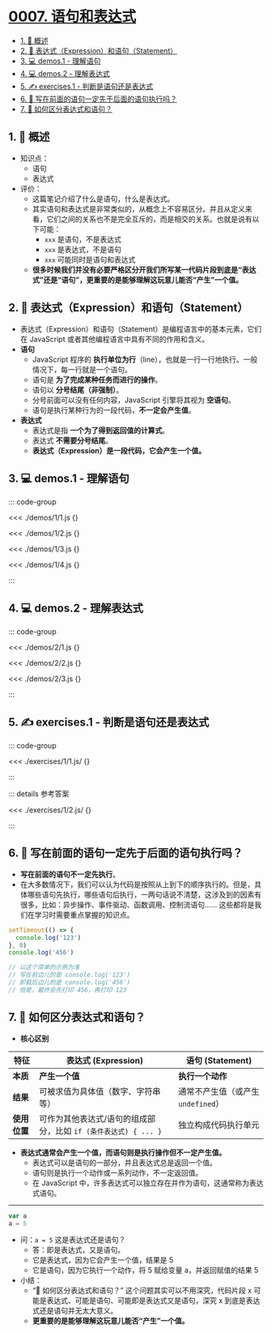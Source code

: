 # [0007. 语句和表达式](https://github.com/Tdahuyou/TNotes.html-css-js/tree/main/notes/0007.%20%E8%AF%AD%E5%8F%A5%E5%92%8C%E8%A1%A8%E8%BE%BE%E5%BC%8F)

<!-- region:toc -->

- [1. 📝 概述](#1--概述)
- [2. 📒 表达式（Expression）和语句（Statement）](#2--表达式expression和语句statement)
- [3. 💻 demos.1 - 理解语句](#3--demos1---理解语句)
- [4. 💻 demos.2 - 理解表达式](#4--demos2---理解表达式)
- [5. ✍️ exercises.1 - 判断是语句还是表达式](#5-️-exercises1---判断是语句还是表达式)
- [6. 🤔 写在前面的语句一定先于后面的语句执行吗？](#6--写在前面的语句一定先于后面的语句执行吗)
- [7. 🤔 如何区分表达式和语句？](#7--如何区分表达式和语句)

<!-- endregion:toc -->

## 1. 📝 概述

- 知识点：
  - 语句
  - 表达式
- 评价：
  - 这篇笔记介绍了什么是语句，什么是表达式。
  - 其实语句和表达式是非常类似的，从概念上不容易区分。并且从定义来看，它们之间的关系也不是完全互斥的，而是相交的关系。也就是说有以下可能：
    - `xxx` 是语句，不是表达式
    - `xxx` 是表达式，不是语句
    - `xxx` 可能同时是语句和表达式
  - **很多时候我们并没有必要严格区分开我们所写某一代码片段到底是“表达式”还是“语句”，更重要的是能够理解这玩意儿能否“产生”一个值。**

## 2. 📒 表达式（Expression）和语句（Statement）

- 表达式（Expression）和语句（Statement）是编程语言中的基本元素，它们在 JavaScript 或者其他编程语言中具有不同的作用和含义。
- **语句**
  - JavaScript 程序的 **执行单位为行**（line），也就是一行一行地执行。一般情况下，每一行就是一个语句。
  - 语句是 **为了完成某种任务而进行的操作**。
  - 语句以 **分号结尾（非强制）**。
  - 分号前面可以没有任何内容，JavaScript 引擎将其视为 **空语句**。
  - 语句是执行某种行为的一段代码，**不一定会产生值**。
- **表达式**
  - 表达式是指 **一个为了得到返回值的计算式**。
  - 表达式 **不需要分号结尾**。
  - **表达式（Expression）是一段代码，它会产生一个值。**

## 3. 💻 demos.1 - 理解语句

::: code-group

<<< ./demos/1/1.js {}

<<< ./demos/1/2.js {}

<<< ./demos/1/3.js {}

<<< ./demos/1/4.js {}

:::

## 4. 💻 demos.2 - 理解表达式

::: code-group

<<< ./demos/2/1.js {}

<<< ./demos/2/2.js {}

<<< ./demos/2/3.js {}

:::

## 5. ✍️ exercises.1 - 判断是语句还是表达式

::: code-group

<<< ./exercises/1/1.js/ {}

:::

::: details 参考答案

<<< ./exercises/1/2.js/ {}

:::

## 6. 🤔 写在前面的语句一定先于后面的语句执行吗？

- **写在前面的语句不一定先执行**。
- 在大多数情况下，我们可以认为代码是按照从上到下的顺序执行的。但是，具体哪些语句先执行，哪些语句后执行，一两句话说不清楚，这涉及到的因素有很多，比如：异步操作、事件驱动、函数调用、控制流语句…… 这些都将是我们在学习时需要重点掌握的知识点。

```js
setTimeout(() => {
  console.log('123')
}, 0)
console.log('456')

// 以这个简单的示例为准
// 写在前边儿的是 console.log('123')
// 卸载后边儿的是 console.log('456')
// 但是，最终会先打印 456，再打印 123
```

## 7. 🤔 如何区分表达式和语句？

- **核心区别**

| **特征** | **表达式 (Expression)** | **语句 (Statement)** |
| --- | --- | --- |
| **本质** | **产生一个值** | **执行一个动作** |
| **结果** | 可被求值为具体值（数字、字符串等） | 通常不产生值（或产生`undefined`） |
| **使用位置** | 可作为其他表达式/语句的组成部分，比如 `if (条件表达式) { ... }` | 独立构成代码执行单元 |

- **表达式通常会产生一个值，而语句则是执行操作但不一定产生值。**
  - 表达式可以是语句的一部分，并且表达式总是返回一个值。
  - 语句则是执行一个动作或一系列动作，不一定返回值。
  - 在 JavaScript 中，许多表达式可以独立存在并作为语句，这通常称为表达式语句。

---

```js
var a
a = 5
```

- 问：`a = 5` 这是表达式还是语句？
  - 答：即是表达式，又是语句。
  - 它是表达式，因为它会产生一个值，结果是 5
  - 它是语句，因为它执行一个动作，将 5 赋给变量 a，并返回赋值的结果 5
- 小结：
  - “🤔 如何区分表达式和语句？” 这个问题其实可以不用深究，代码片段 x 可能是表达式、可能是语句、可能即是表达式又是语句，深究 x 到底是表达式还是语句并无太大意义。
  - **更重要的是能够理解这玩意儿能否“产生”一个值。**
